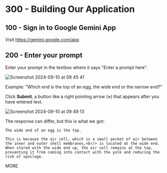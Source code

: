 # 300 - Building Our Application

## 100 - Sign in to Google Gemini App

Visit https://gemini.google.com/app

## 200 - Enter your prompt

Enter your prompt in the textbox where it says "Enter a prompt here".

![Screenshot 2024-09-10 at 09 45 41](https://github.com/user-attachments/assets/0f18dc5f-c6f7-49cf-8bde-edf2bfe2e6d6)

Example: "Which end is the top of an egg, the wide end  or the narrow end?"

Click **Submit**, a button like a right pointing arrow (**>**) that appears after you have entered text.

![Screenshot 2024-09-10 at 09 49 13](https://github.com/user-attachments/assets/96b77e4b-4fd0-45bd-9ae9-bab17020d72f)

The response can differ, but this is what we got:

```
The wide end of an egg is the top.

This is because the air cell, which is a small pocket of air between the inner and outer shell membranes,<br/> is located at the wide end. When stored with the wide end up, the air cell remains at the top, preventing it from coming into contact with the yolk and reducing the risk of spoilage.
```

MORE
